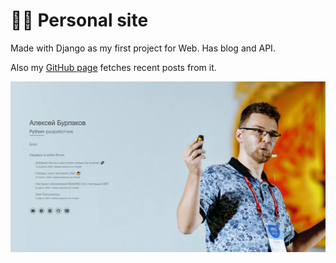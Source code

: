 # 🐱‍💻 Personal site 
Made with Django as my first project for Web. Has blog and API.

Also my [GitHub page](https://github.com/a-burlakov/a-burlakov) fetches recent posts from it. 

![](docs/screenshot.png)
